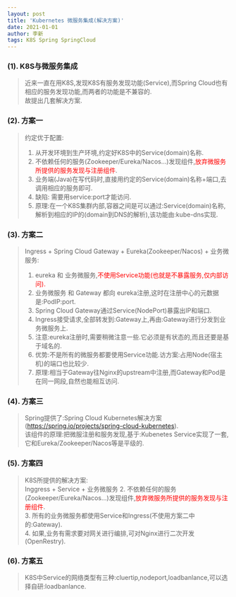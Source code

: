 ```yaml
---
layout: post
title: 'Kubernetes 微服务集成(解决方案)'
date: 2021-01-01
author: 李新
tags: K8S Spring SpringCloud
---
```


### (1). K8S与微服务集成
> 近来一直在用K8S,发现K8S有服务发现功能(Service),而Spring Cloud也有相应的服务发现功能,而两者的功能是不兼容的.    
> 故提出几套解决方案. 

### (2). 方案一
> 约定优于配置:
> 1. 从开发环境到生产环境,约定好K8S中的Service(domain)名称.    
> 2. 不依赖任何的服务(Zookeeper/Eureka/Nacos...)发现组件,<font color='red'>放弃微服务所提供的服务发现与注册组件</font>.   
> 3. 业务端(Java)在写代码时,直接用约定的Service(domain)名称+端口,去调用相应的服务即可.   
> 4. 缺陷: 需要用service:port才能访问.    
> 5. 原理:在一个K8S集群内部,容器之间是可以通过:Service(domain)名称,解析到相应的IP的(domain到DNS的解析),该功能由:kube-dns实现.  

### (3). 方案二
> Ingress + Spring Cloud Gateway + Eureka(Zookeeper/Nacos) + 业务微服务:   
> 1. eureka 和 业务微服务,<font color='red'>不使用Service功能(也就是不暴露服务,仅内部访问).</font>      
> 2. 业务微服务 和 Gateway 都向 eureka注册,这时在注册中心的元数据是:PodIP:port.   
> 3. Spring Cloud Gateway通过Service(NodePort)暴露出IP和端口.     
> 4. Ingress接受请求,全部转发到:Gateway上,再由:Gateway进行分发到业务微服务上.    
> 5. 注意:eureka注册时,需要稍微注意一些.它必须是有状态的,而且还要是基于域名的.      
> 6. 优势:不是所有的微服务都要使用Service功能.访方案:占用Node(宿主机)的端口也比较少.  
> 7. 原理:相当于Gateway往Nginx的upstream中注册,而Gateway和Pod是在同一网段,自然也能相互访问.  

### (4). 方案三
> Spring提供了:Spring Cloud Kubernetes解决方案(https://spring.io/projects/spring-cloud-kubernetes).   
> 该组件的原理:把微服注册和服务发现,基于:Kubenetes Service实现了一套,它和Eureka/Zookeeper/Nacos等是平级的.  

### (5). 方案四
> K8S所提供的解决方案:  
> Inggress + Service + 业务微服务 
> 2. 不依赖任何的服务(Zookeeper/Eureka/Nacos...)发现组件,<font color='red'>放弃微服务所提供的服务发现与注册组件</font>.   
> 3. 所有的业务微服务都使用Service和Ingress(不使用方案二中的:Gateway).   
> 4. 如果,业务有需求要对网关进行编排,可对Nginx进行二次开发(OpenRestry).   

### (6). 方案五
> K8S中Service的网络类型有三种:cluertip,nodeport,loadbanlance,可以选择自研:loadbanlance.   
